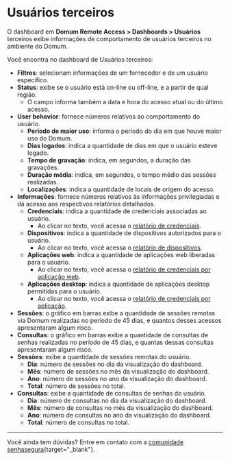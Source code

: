 # Usuários terceiros

O dashboard em **Domum Remote Access > Dashboards > Usuários** terceiros exibe informações de comportamento de usuários terceiros no ambiente do Domum. 

Você encontra no dashboard de Usuários terceiros:

* **Filtros**: selecionam informações de um fornecedor e de um usuário específico.
* **Status**: exibe se o usuário está on-line ou off-line, e a partir de qual região.
    * O campo informa também a data e hora do acesso atual ou do último acesso.
* **User behavior**: fornece números relativos ao comportamento do usuário.
    * **Período de maior uso**: informa o período do dia em que houve maior uso do Domum.
    * **Dias logados**: indica a quantidade de dias em que o usuário esteve logado.
    * **Tempo de gravação**: indica, em segundos, a duração das gravações.
    * **Duração média**: indica, em segundos, o tempo médio das sessões realizadas. 
    * **Localizações**: indica a quantidade de locais de origem do acesso. 
* **Informações**: fornece números relativos às informações privilegiadas e dá acesso aos respectivos relatórios detalhados.
    * **Credenciais**: indica a quantidade de credenciais associadas ao usuário.
        * Ao clicar no texto, você acessa o [relatório de credenciais](/v3-33/docs/pt/domum-credentials-report-for-domum-remote-access).
    * **Dispositivos**: indica a quantidade de dispositivos autorizados para o usuário.
         * Ao clicar no texto, você acessa o [relatório de dispositivos](/v3-33/docs/pt/domum-relatório-de-dispositivos).
    * **Aplicações web**: indica a quantidade de aplicações web liberadas para o usuário.
         * Ao clicar no texto, você acessa o [relatório de credenciais por aplicação web](/v3-33/docs/pt/domum-credentials-report-for-domum-remote-access).
    * **Aplicações desktop**: indica a quantidade de aplicações desktop permitidas para o usuário.
        * Ao clicar no texto, você acessa o [relatório de credenciais por aplicação](/v3-33/docs/pt/domum-relatório-de-credenciais-por-aplicativos).
* **Sessões**: o gráfico em barras exibe a quantidade de sessões remotas via Domum realizadas no período de 45 dias, e quantos desses acessos apresentaram algum risco.
* **Consultas**: o gráfico em barras exibe a quantidade de consultas de senhas realizadas no período de 45 dias, e quantas dessas consultas apresentaram algum risco.
* **Sessões**: exibe a quantidade de sessões remotas do usuário.
    * **Dia**: número de sessões no dia da visualização do dashboard.
    * **Mês**: número de sessões no mês da visualização do dashboard.
    * **Ano**: número de sessões no ano da visualização do dashboard.
    * **Total**: número de sessões no total.
* **Consultas**: exibe a quantidade de consultas de senhas do usuário.
    * **Dia**: número de consultas no dia da visualização do dashboard.
    * **Mês**: número de consultas no mês da visualização do dashboard.
    * **Ano**: número de consultas no ano da visualização do dashboard.
    * **Total**: número de consultas no total.
* * *
Você ainda tem dúvidas? Entre em contato com a [comunidade senhasegura](https://community.senhasegura.io/){target="_blank"}.